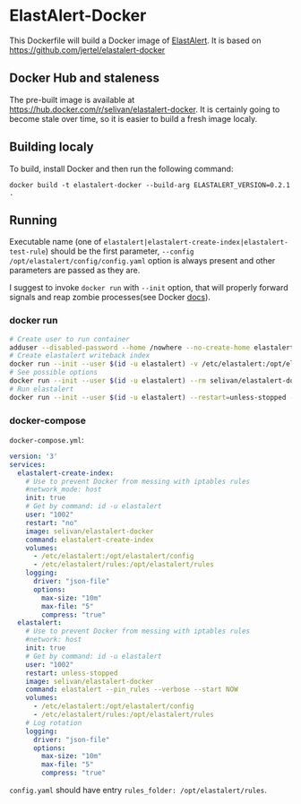 # ElastAlert-Docker

This Dockerfile will build a Docker image of [ElastAlert](https://github.com/Yelp/elastalert). It is based on https://github.com/jertel/elastalert-docker

## Docker Hub and staleness

The pre-built image is available at https://hub.docker.com/r/selivan/elastalert-docker. It is certainly going to become stale over time, so it is easier to build a fresh image localy.

## Building localy

To build, install Docker and then run the following command:

```
docker build -t elastalert-docker --build-arg ELASTALERT_VERSION=0.2.1 .
```

## Running

Executable name (one of `elastalert|elastalert-create-index|elastalert-test-rule`) should be the first parameter, `--config /opt/elastalert/config/config.yaml` option is always present and other parameters are passed as they are.

I suggest to invoke `docker run` with `--init` option, that will properly forward signals and reap zombie processes(see Docker [docs](https://docs.docker.com/compose/compose-file/#init)).

### docker run

```bash
# Create user to run container
adduser --disabled-password --home /nowhere --no-create-home elastalert
# Create elastalert writeback index
docker run --init --user $(id -u elastalert) -v /etc/elastalert:/opt/elastalert/config -v /etc/elastalert/rules:/opt/elastalert/rules --rm selivan/elastalert-docker elastalert-create-index
# See possible options
docker run --init --user $(id -u elastalert) --rm selivan/elastalert-docker elastalert --help
# Run elastalert
docker run --init --user $(id -u elastalert) --restart=unless-stopped --name elastalert-docker -v /etc/elastalert:/opt/elastalert/config -v /etc/elastalert/rules:/opt/elastalert/rules -d selivan/elastalert-docker elastalert --pin_rules --start NOW
```

### docker-compose

`docker-compose.yml`:

```yaml
version: '3'
services:
  elastalert-create-index:
    # Use to prevent Docker from messing with iptables rules
    #network_mode: host
    init: true
    # Get by command: id -u elastalert
    user: "1002"
    restart: "no"
    image: selivan/elastalert-docker
    command: elastalert-create-index
    volumes:
      - /etc/elastalert:/opt/elastalert/config
      - /etc/elastalert/rules:/opt/elastalert/rules
    logging:
      driver: "json-file"
      options:
        max-size: "10m"
        max-file: "5"
        compress: "true"
  elastalert:
    # Use to prevent Docker from messing with iptables rules
    #network: host
    init: true
    # Get by command: id -u elastalert
    user: "1002"
    restart: unless-stopped
    image: selivan/elastalert-docker
    command: elastalert --pin_rules --verbose --start NOW
    volumes:
      - /etc/elastalert:/opt/elastalert/config
      - /etc/elastalert/rules:/opt/elastalert/rules
    # Log rotation
    logging:
      driver: "json-file"
      options:
        max-size: "10m"
        max-file: "5"
        compress: "true"
```

`config.yaml` should have entry `rules_folder: /opt/elastalert/rules`.
